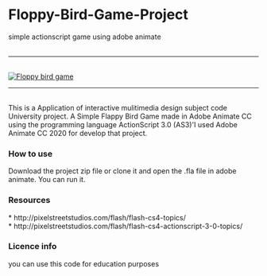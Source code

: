# Floppy-Bird-Game-Project
simple actionscript game using adobe animate
<br>
<br>
<hr>
<br>
<a href="https://www.youtube.com/watch?v=lZsfMdTJDuo">
<img src="https://user-images.githubusercontent.com/75051796/128034535-4e1cb1df-8ea3-4896-bd1e-01031a32c676.jpg" alt="Floppy bird game">
 </a>
<br>
<hr>
<br>
This is a Application of interactive mulitimedia design subject code University project.
A Simple Flappy Bird Game made in Adobe Animate CC using the programming language ActionScript 3.0 (AS3)'I used Adobe Animate CC 2020 for develop that project. 
<br>
<h3>How to use</h3>
Download the project zip file or clone it and open the .fla file in adobe animate. You can run it.
<br>

<h3>Resources</h3>
  * http://pixelstreetstudios.com/flash/flash-cs4-topics/
  <br>
  * http://pixelstreetstudios.com/flash/flash-cs4-actionscript-3-0-topics/
<br>
<h3>Licence info</h3>
you can use this code for education purposes







